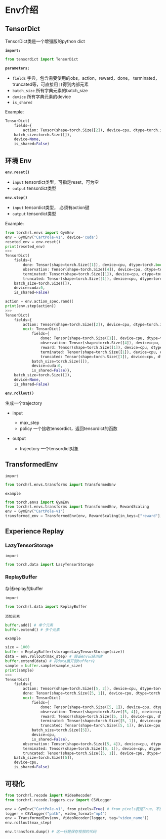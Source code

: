 # Env介绍

## TensorDict
TensorDict类是一个增强版的python dict

**`import:`**
```python
from tensordict import TensorDict
```

**`parameters:`**
- `fields` 字典，包含需要使用的obs，action，reward，done， terminated， truncated等，可直接用`[]`得到内部元素 
- `batch_size` 所有字典元素的batch_size
- `device` 所有字典元素的device
- `is_shared`

Example:

```python
TensorDict(
    fields={
        action: Tensor(shape=torch.Size([2]), device=cpu, dtype=torch.int64, is_shared=False)},
    batch_size=torch.Size([]),
    device=None,
    is_shared=False)
```



## 环境 Env

**`env.reset()`**
- `input` tensordict类型，可指定reset，可为空
- `output` tensordict类型

**`env.step()`**
- `input` tensordict类型， 必须有action键
- `output` tensordict类型 

Example:

```python
from torchrl.envs import GymEnv
env = GymEnv("CartPole-v1", device='cuda')
reseted_env = env.reset()
print(reseted_env)
>>>
TensorDict(
    fields={
        done: Tensor(shape=torch.Size([1]), device=cpu, dtype=torch.bool, is_shared=False),
        observation: Tensor(shape=torch.Size([4]), device=cpu, dtype=torch.float32, is_shared=False),
        terminated: Tensor(shape=torch.Size([1]), device=cpu, dtype=torch.bool, is_shared=False),
        truncated: Tensor(shape=torch.Size([1]), device=cpu, dtype=torch.bool, is_shared=False)},
    batch_size=torch.Size([]),
    device=cuda:0,
    is_shared=False)
```

```python
action = env.action_spec.rand()
print(env.step(action))
>>> 
TensorDict(
    fields={
        action: Tensor(shape=torch.Size([2]), device=cpu, dtype=torch.int64, is_shared=False),
        next: TensorDict(
            fields={
                done: Tensor(shape=torch.Size([1]), device=cpu, dtype=torch.bool, is_shared=False),
                observation: Tensor(shape=torch.Size([4]), device=cpu, dtype=torch.float32, is_shared=False),
                reward: Tensor(shape=torch.Size([1]), device=cpu, dtype=torch.float32, is_shared=False),
                terminated: Tensor(shape=torch.Size([1]), device=cpu, dtype=torch.bool, is_shared=False),
                truncated: Tensor(shape=torch.Size([1]), device=cpu, dtype=torch.bool, is_shared=False)},
            batch_size=torch.Size([]),
            device=cuda:0,
            is_shared=False)},
    batch_size=torch.Size([]),
    device=None,
    is_shared=False)
```

**`env.rollout()`**

生成一个trajectory
- input 
    - max_step
    - policy 一个接收tensordict，返回tensordict的函数

- output 
    - trajectory 一个tensordict对象

## TransformedEnv
`import`
```python
from torchrl.envs.transforms import TransformedEnv
```

`example`
```python
from torch.envs import GymEnv
from torchrl.envs.transforms import TransformedEnv, RewardScaling
env = GymEnv("CartPole-v1")
transformed_env = TransformedEnv(env, RewardScaling(in_keys=["reward"], scaling=0.1))
```


## Experience Replay

### LazyTensorStorage
`import`
```python
from torch.data import LazyTensorStorage
```
### ReplayBuffer

存储replay的buffer

`import`
```python
from torchrl.data import ReplayBuffer
```
`添加元素`
```python
buffer.add() # 单个元素
buffer.extend() # 多个元素
```

`example`
```python
size = 1000
buffer = ReplayBuffer(storage=LazyTensorStorage(size))
data = env.rollout(max_step) # 假设env已经创建
buffer.extend(data) # 将data展开到buffer内
sample = buffer.sample(sample_size)
print(sample)
>>>
TensorDict(
    fields={
        action: Tensor(shape=torch.Size([5, 2]), device=cpu, dtype=torch.int64, is_shared=False),
        done: Tensor(shape=torch.Size([5, 1]), device=cpu, dtype=torch.bool, is_shared=False),
        next: TensorDict(
            fields={
                done: Tensor(shape=torch.Size([5, 1]), device=cpu, dtype=torch.bool, is_shared=False),
                observation: Tensor(shape=torch.Size([5, 4]), device=cpu, dtype=torch.float32, is_shared=False),
                reward: Tensor(shape=torch.Size([5, 1]), device=cpu, dtype=torch.float32, is_shared=False),
                terminated: Tensor(shape=torch.Size([5, 1]), device=cpu, dtype=torch.bool, is_shared=False),
                truncated: Tensor(shape=torch.Size([5, 1]), device=cpu, dtype=torch.bool, is_shared=False)},
            batch_size=torch.Size([5]),
            device=cpu,
            is_shared=False),
        observation: Tensor(shape=torch.Size([5, 4]), device=cpu, dtype=torch.float32, is_shared=False),
        terminated: Tensor(shape=torch.Size([5, 1]), device=cpu, dtype=torch.bool, is_shared=False),
        truncated: Tensor(shape=torch.Size([5, 1]), device=cpu, dtype=torch.bool, is_shared=False)},
    batch_size=torch.Size([5]),
    device=cpu,
    is_shared=False)
```

## 可视化
```python
from torchrl.recode import VideoRecoder
from torchrl.recode.loggers.csv import CSVLogger

env = GymEnv("CartPole-v1", from_pixels=True) # from_pixels要是True，不然不会返回pixels字典
logger = CSVLogger("path", video_format="mp4")
env = TransformedEnv(env, VideoRecoder(logger, tag="video_name"))
env.rollout(max_step)

env.transform.dump() # 这一行是保存视频的代码 
```





